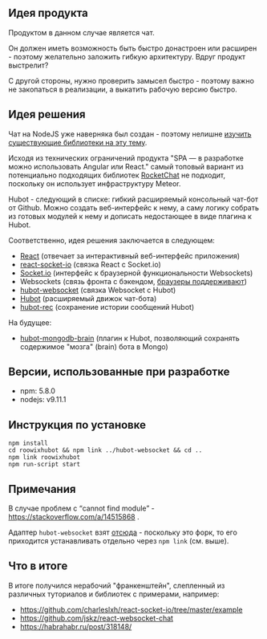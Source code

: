 ## Идея продукта
Продуктом в данном случае является чат.

Он должен иметь возможность быть быстро донастроен или расширен - поэтому желательно заложить гибкую архитектуру. Вдруг продукт выстрелит?

С другой стороны, нужно проверить замысел быстро - поэтому важно не закопаться в реализации, а выкатить рабочую версию быстро.

## Идея решения
Чат на NodeJS уже наверняка был создан - поэтому нелишне [изучить существующие библиотеки на эту тему](https://github.com/search?l=JavaScript&o=desc&q=chat&s=stars&type=Repositories).

Исходя из технических ограничений продукта "SPA — в разработке можно использовать Angular или React." самый топовый вариант из потенциально подходящих библиотек [RocketChat](https://github.com/RocketChat/Rocket.Chat) не подходит, поскольку он использует инфраструктуру Meteor.

Hubot - следующий в списке: гибкий расширяемый консольный чат-бот от Github. Можно создать веб-интерфейс к нему, а саму логику собрать из готовых модулей к нему и дописать недостающее в виде плагина к Hubot.

Соответственно, идея решения заключается в следующем:
- [React](https://github.com/facebook/react) (отвечает за интерактивный веб-интерфейс приложения)
- [react-socket-io](https://github.com/charleslxh/react-socket-io) (связка React с Socket.io)
- [Socket.io](https://github.com/socketio/socket.io) (интерфейс к браузерной функциональности Websockets)
- Websockets (связь фронта с бэкендом, [браузеры поддерживают](https://caniuse.com/#feat=websockets))
- [hubot-websocket](https://github.com/BettrFinance/hubot-websocket) (связка Websocket с Hubot)
- [Hubot](https://github.com/hubotio/hubot) (расширяемый движок чат-бота)
- [hubot-rec](https://github.com/tily/hubot-rec) (сохранение истории сообщений Hubot)

На будущее:
- [hubot-mongodb-brain](https://github.com/shokai/hubot-mongodb-brain) (плагин к Hubot, позволяющий сохранять содержимое "мозга" (brain) бота в Mongo)

## Версии, использованные при разработке
- npm: 5.8.0
- nodejs: v9.11.1

## Инструкция по установке
```
npm install
cd roowixhubot && npm link ../hubot-websocket && cd ..
npm link roowixhubot
npm run-script start
```

## Примечания
В случае проблем с “cannot find module” - https://stackoverflow.com/a/14515868 .

Адаптер `hubot-websocket` взят [отсюда](https://github.com/BettrFinance/hubot-websocket) - поскольку это форк, то его приходится устанавливать отдельно через `npm link` (см. выше).

## Что в итоге
В итоге получился нерабочий "франкенштейн", слепленный из различных туториалов и библиотек с примерами, например:
- https://github.com/charleslxh/react-socket-io/tree/master/example
- https://github.com/jskz/react-websocket-chat
- https://habrahabr.ru/post/318148/
